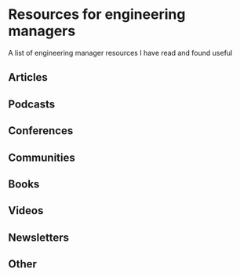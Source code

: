 # Resources for engineering managers
A list of engineering manager resources I have read and found useful

## Articles

## Podcasts

## Conferences

## Communities

## Books

## Videos

## Newsletters

## Other
